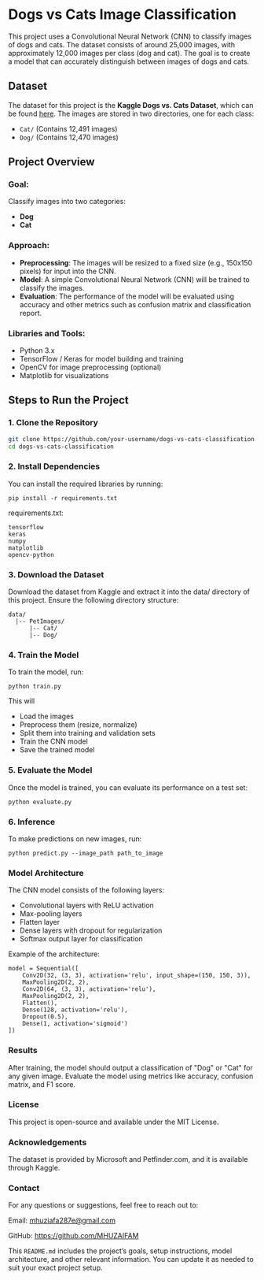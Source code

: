 # Dogs vs Cats Image Classification

This project uses a Convolutional Neural Network (CNN) to classify images of dogs and cats. The dataset consists of around 25,000 images, with approximately 12,000 images per class (dog and cat). The goal is to create a model that can accurately distinguish between images of dogs and cats.

## Dataset

The dataset for this project is the **Kaggle Dogs vs. Cats Dataset**, which can be found [here](https://www.kaggle.com/datasets/karakaggle/kaggle-cat-vs-dog-dataset). The images are stored in two directories, one for each class:
- `Cat/` (Contains 12,491 images)
- `Dog/` (Contains 12,470 images)

## Project Overview

### Goal:
Classify images into two categories:
- **Dog**
- **Cat**

### Approach:
- **Preprocessing**: The images will be resized to a fixed size (e.g., 150x150 pixels) for input into the CNN.
- **Model**: A simple Convolutional Neural Network (CNN) will be trained to classify the images.
- **Evaluation**: The performance of the model will be evaluated using accuracy and other metrics such as confusion matrix and classification report.

### Libraries and Tools:
- Python 3.x
- TensorFlow / Keras for model building and training
- OpenCV for image preprocessing (optional)
- Matplotlib for visualizations

## Steps to Run the Project

### 1. Clone the Repository
```bash
git clone https://github.com/your-username/dogs-vs-cats-classification.git
cd dogs-vs-cats-classification
```
### 2. Install Dependencies
You can install the required libraries by running:
```
pip install -r requirements.txt
```
requirements.txt:
```
tensorflow
keras
numpy
matplotlib
opencv-python
```
### 3. Download the Dataset
Download the dataset from Kaggle and extract it into the data/ directory of this project. Ensure the following directory structure:
```
data/
  |-- PetImages/
      |-- Cat/
      |-- Dog/
```
### 4. Train the Model
To train the model, run:
```
python train.py
```

This will
- Load the images
- Preprocess them (resize, normalize)
- Split them into training and validation sets
- Train the CNN model
- Save the trained model

### 5. Evaluate the Model
Once the model is trained, you can evaluate its performance on a test set:
```
python evaluate.py
```

### 6. Inference
To make predictions on new images, run:
```
python predict.py --image_path path_to_image
```

###  Model Architecture
The CNN model consists of the following layers:
- Convolutional layers with ReLU activation
- Max-pooling layers
- Flatten layer
- Dense layers with dropout for regularization
- Softmax output layer for classification

Example of the architecture:
```
model = Sequential([
    Conv2D(32, (3, 3), activation='relu', input_shape=(150, 150, 3)),
    MaxPooling2D(2, 2),
    Conv2D(64, (3, 3), activation='relu'),
    MaxPooling2D(2, 2),
    Flatten(),
    Dense(128, activation='relu'),
    Dropout(0.5),
    Dense(1, activation='sigmoid')
])
```

###  Results
After training, the model should output a classification of "Dog" or "Cat" for any given image. Evaluate the model using metrics like accuracy, confusion matrix, and F1 score.

###  License
This project is open-source and available under the MIT License.

###  Acknowledgements
The dataset is provided by Microsoft and Petfinder.com, and it is available through Kaggle.

###  Contact
For any questions or suggestions, feel free to reach out to:

Email: mhuziafa287e@gmail.com

GitHub: https://github.com/MHUZAIFAM

This `README.md` includes the project’s goals, setup instructions, model architecture, and other relevant information. You can update it as needed to suit your exact project setup.






